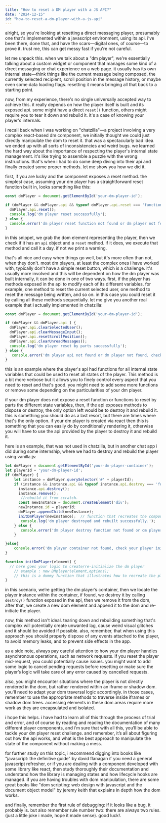 ```yaml
---
title: "How to reset a DM player with a JS API?"
date: "2024-12-15"
id: "how-to-reset-a-dm-player-with-a-js-api"
---
```


alright, so you're looking at resetting a direct messaging player, presumably one that's implemented within a javascript environment, using its api. i’ve been there, done that, and have the scars—digital ones, of course—to prove it. trust me, this can get messy fast if you're not careful.

let me unpack this. when we talk about a "dm player", we're essentially talking about a custom widget or component that manages some kind of a direct messaging or chat experience on a web page. it usually has its own internal state—think things like the current message being composed, the currently selected recipient, scroll position in the message history, or maybe even some data loading flags. resetting it means bringing all that back to a starting point.

now, from my experience, there's no single universally accepted way to achieve this. it really depends on how the player itself is built and its exposed api. some might have a direct `reset()` function, others might require you to tear it down and rebuild it. it's a case of knowing your player's internals.

i recall back when i was working on "chatzilla"—a project involving a very complex react-based dm component, we initially thought we could just directly manipulate the dom to reset it. that was a spectacularly bad idea. we ended up with all sorts of inconsistencies and weird bugs. we learned the hard way about the importance of respecting the player's internal state management. it's like trying to assemble a puzzle with the wrong instructions. that's when i had to do some deep diving into their api and finally created some proper methods. let me show you how we did it.

first, if you are lucky and the component exposes a reset method. the simplest case, assuming your dm player has a straightforward reset function built in, looks something like this:

```javascript
const dmPlayer = document.getElementById('your-dm-player-id');

if (dmPlayer && dmPlayer.api && typeof dmPlayer.api.reset === 'function') {
  dmPlayer.api.reset();
  console.log('dm player reset successfully');
} else {
  console.error('dm player reset function not found or dm player not found, check your player initialization.');
}
```

in this snippet, we grab the dom element representing the player, then we check if it has an `api` object and a `reset` method. if it does, we execute that method and call it a day. if not we print a warning.

that's all nice and easy when things go well, but it's more often than not, when they don't. most dm players, at least the complex ones i have worked with, typically don't have a simple reset button, which is a challenge. it's usually more involved and this will be dependent on how the dm player was built internally, it can be done in one of two ways. first, if the player has methods exposed in the api to modify each of its different variables. for example, one method to reset the current selected user, one method to reset the message being written, and so on. in this case you could reset it by calling all these methods sequentially. let me give you another real example that i actually implemented in chatzilla:

```javascript
const dmPlayer = document.getElementById('your-dm-player-id');

if (dmPlayer && dmPlayer.api ) {
  dmPlayer.api.clearSelectedUser();
  dmPlayer.api.clearMessageInput();
  dmPlayer.api.resetScrollPosition();
  dmPlayer.api.clearUnreadMessages();
  console.log('dm player reset by parts successfully');
} else {
   console.error('dm player api not found or dm player not found, check your player initialization.');
}
```

this is an example where the player's api had functions for all internal state variables that could be used to reset all states of the player. This method is a bit more verbose but it allows you to finely control every aspect that you need to reset and that's good. you might need to add some more functions or remove some depending on the particularities of your dm player.

if your dm player does not expose a reset function or functions to reset by parts the different state variables, then, if the api exposes methods to dispose or destroy, the only option left would be to destroy it and rebuild it. this is something you should do as a last resort, but there are times where that's the only option. if your dm player is created via react then this is something that you can easily do by conditionally rendering it, otherwise you will have to use the api provided by the player to destroy it and rebuild it.

here is an example, that was not used in chatzilla, but in another chat app i did during some internship, where we had to destroy and rebuild the player using vanilla js:

```javascript
let dmPlayer = document.getElementById('your-dm-player-container');
let playerId = 'your-dm-player-id';
if (dmPlayer) {
    let instance = dmPlayer.querySelector('#' + playerId);
    if (instance && instance.api && typeof instance.api.destroy === 'function') {
      instance.api.destroy();
      instance.remove();
       //rebuild it from scratch.
      const newInstance = document.createElement('div');
      newInstance.id = playerId;
      dmPlayer.appendChild(newInstance);
      initDmPlayer(newInstance);  // function that recreates the component
       console.log('dm player destroyed and rebuilt successfully.');
    } else {
       console.error('dm player destroy function not found or dm player not found, check your player initialization.');
    }

}else{
    console.error('dm player container not found, check your player initialization.');
}

function initDmPlayer(element) {
  // here goes your logic to create/re-initialize the dm player
    // example : new DMplayer(element,options);
    // this is a dummy function that illustrates how to recreate the player
}
```

in this scenario, we’re getting the dm player’s container, then we locate the player instance within the container, if found, we destroy it by calling `destroy()` function exposed in the api, then we remove it from the dom, after that, we create a new dom element and append it to the dom and re-initiate the player.

now, this method isn't ideal. tearing down and rebuilding something that's complex will potentially create unwanted lag, cause weird visual glitches and it should be avoided if possible. also, remember, that when using this approach you should properly dispose of any events attached to the player, to avoid memory leaks, and to prevent side effects in the app.

as a side note, always pay careful attention to how your dm player handles asynchronous operations, such as network requests. if you reset the player mid-request, you could potentially cause issues. you might want to add some logic to cancel pending requests before resetting or make sure the player’s logic will take care of any error caused by cancelled requests.

also, you might encounter situations where the player is not directly rendered in the dom, but rather rendered within an iframe or shadow dom. you'll need to adapt your dom traversal logic accordingly. in those cases, remember to use the appropriate methods to traverse inside iframes or shadow dom trees. accessing elements in these dom areas require more work as they are encapsulated and isolated.

i hope this helps. i have had to learn all of this through the process of trial and error, and of course by reading and reading the documentation of many different player components, and i’m sure that with all this, you’ll be able to tackle your dm player reset challenge. and remember, it’s all about figuring out how the api works, and what is the best approach to manipulate the state of the component without making a mess.

for further study on this topic, i recommend digging into books like "javascript: the definitive guide" by david flanagan if you need a general javascript refresher, or if you are dealing with a component developed with some library like react, then study thoroughly their documentation and understand how the library is managing states and how lifecycle hooks are managed. if you are having troubles with dom manipulation, there are some great books like "dom scripting: web design with javascript and the document object model" by jeremy keith that explains in depth how the dom works.

and finally, remember the first rule of debugging: if it looks like a bug, it probably is. but also remember rule number two: there are always two rules. (just a little joke i made, hope it made sense). good luck!.
